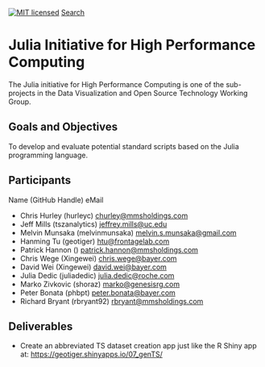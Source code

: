 [![MIT licensed](https://img.shields.io/badge/license-MIT-blue.svg)](https://github.com/phuse-org/phuse-scripts/blob/master/LICENSE.md)
[Search](https://github.com/search/advanced)

# Julia Initiative for High Performance Computing

The Julia initiative for High Performance Computing is one of the sub-projects in the Data Visualization and Open Source Technology Working Group.


## Goals and Objectives

To develop and evaluate potential standard scripts based on the Julia programming language.

## Participants

Name (GitHub Handle) eMail
* Chris Hurley (hurleyc) churley@mmsholdings.com
* Jeff Mills (tszanalytics) jeffrey.mills@uc.edu
* Melvin Munsaka (melvinmunsaka) melvin.s.munsaka@gmail.com
* Hanming Tu (geotiger) htu@frontagelab.com
* Patrick Hannon () patrick.hannon@mmsholdings.com
* Chris Wege (Xingewei) chris.wege@bayer.com
* David Wei (Xingewei) david.wei@bayer.com
* Julia Dedic (juliadedic) julia.dedic@roche.com
* Marko Zivkovic (shoraz) marko@genesisrg.com
* Peter Bonata (phbpt) peter.bonata@bayer.com
* Richard Bryant (rbryant92) rbryant@mmsholdings.com

## Deliverables

* Create an abbreviated TS dataset creation app just like the R Shiny app at: https://geotiger.shinyapps.io/07_genTS/
